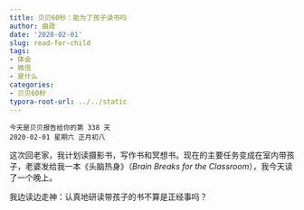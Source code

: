 ```yaml
---
title: 贝贝60秒：能为了孩子读书吗
author: 曲政
date: '2020-02-01'
slug: read-for-child
tags:
- 体会
- 微信
- 是什么
categories:
- 贝贝60秒
typora-root-url: ../../static
---
```

```
今天是贝贝报告给你的第 338 天   
2020-02-01 星期六 正月初八
```

这次回老家，我计划读摄影书，写作书和冥想书。现在的主要任务变成在室内带孩子，老婆发给我一本《头脑热身》（*Brain Breaks for the Classroom*），我今天读了一个晚上。

我边读边走神：认真地研读带孩子的书不算是正经事吗？